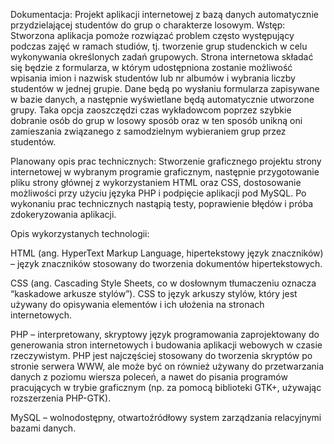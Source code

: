 
Dokumentacja:
Projekt aplikacji internetowej z bazą danych automatycznie przydzielającej studentów do grup o charakterze losowym. Wstęp: Stworzona aplikacja pomoże rozwiązać problem często występujący podczas zajęć w ramach studiów, tj. tworzenie grup studenckich w celu wykonywania określonych zadań grupowych. Strona internetowa składać się będzie z formularza, w którym udostępniona zostanie możliwość wpisania imion i nazwisk studentów lub nr albumów i wybrania liczby studentów w jednej grupie. Dane będą po wysłaniu formularza zapisywane w bazie danych, a następnie wyświetlane będą automatycznie utworzone grupy. Taka opcja zaoszczędzi czas wykładowcom poprzez szybkie dobranie osób do grup w losowy sposób oraz w ten sposób unikną oni zamieszania związanego z samodzielnym wybieraniem grup przez studentów.


Planowany opis prac technicznych: 
Stworzenie graficznego projektu strony internetowej w wybranym programie graficznym, następnie przygotowanie pliku strony głównej z wykorzystaniem HTML oraz CSS, dostosowanie możliwości przy użyciu języka PHP i podpięcie aplikacji pod MySQL. Po wykonaniu prac technicznych nastąpią testy, poprawienie błędów i próba zdokeryzowania aplikacji.


Opis wykorzystanych technologii: 

HTML (ang. HyperText Markup Language, hipertekstowy język znaczników) – język znaczników stosowany do tworzenia dokumentów hipertekstowych. 


CSS (ang. Cascading Style Sheets, co w dosłownym tłumaczeniu oznacza “kaskadowe arkusze stylów”). CSS to język arkuszy stylów, który jest używany do opisywania elementów i ich ułożenia na stronach internetowych. 


PHP – interpretowany, skryptowy język programowania zaprojektowany do generowania stron internetowych i budowania aplikacji webowych w czasie rzeczywistym. PHP jest najczęściej stosowany do tworzenia skryptów po stronie serwera WWW, ale może być on również używany do przetwarzania danych z poziomu wiersza poleceń, a nawet do pisania programów pracujących w trybie graficznym (np. za pomocą biblioteki GTK+, używając rozszerzenia PHP-GTK).


MySQL – wolnodostępny, otwartoźródłowy system zarządzania relacyjnymi bazami danych. 
